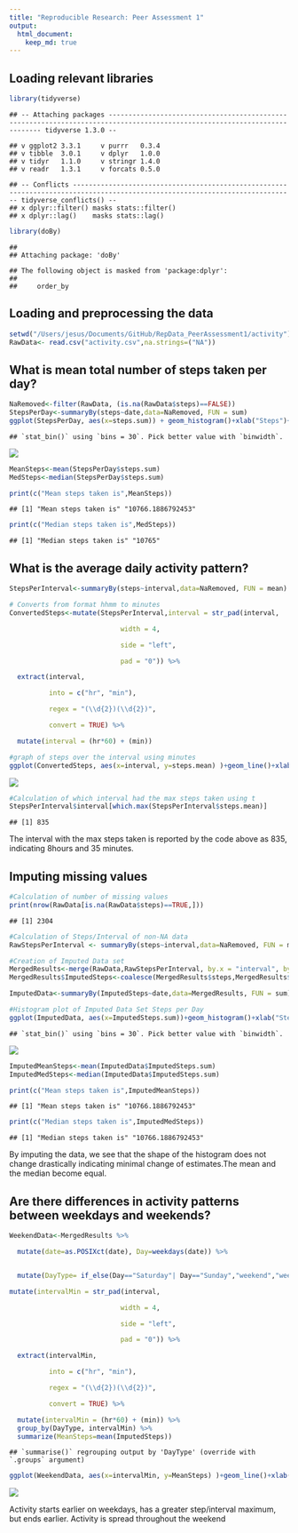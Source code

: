 ```yaml
---
title: "Reproducible Research: Peer Assessment 1"
output: 
  html_document:
    keep_md: true
---
```


## Loading relevant libraries


```r
library(tidyverse)
```

```
## -- Attaching packages --------------------------------------------------------------------------------------------------------------------------- tidyverse 1.3.0 --
```

```
## v ggplot2 3.3.1     v purrr   0.3.4
## v tibble  3.0.1     v dplyr   1.0.0
## v tidyr   1.1.0     v stringr 1.4.0
## v readr   1.3.1     v forcats 0.5.0
```

```
## -- Conflicts ------------------------------------------------------------------------------------------------------------------------------ tidyverse_conflicts() --
## x dplyr::filter() masks stats::filter()
## x dplyr::lag()    masks stats::lag()
```

```r
library(doBy)
```

```
## 
## Attaching package: 'doBy'
```

```
## The following object is masked from 'package:dplyr':
## 
##     order_by
```

## Loading and preprocessing the data


```r
setwd("/Users/jesus/Documents/GitHub/RepData_PeerAssessment1/activity")
RawData<- read.csv("activity.csv",na.strings=("NA"))
```

## What is mean total number of steps taken per day?


```r
NaRemoved<-filter(RawData, (is.na(RawData$steps)==FALSE))
StepsPerDay<-summaryBy(steps~date,data=NaRemoved, FUN = sum)
ggplot(StepsPerDay, aes(x=steps.sum)) + geom_histogram()+xlab("Steps")+ylab("Days")
```

```
## `stat_bin()` using `bins = 30`. Pick better value with `binwidth`.
```

![](PA1_template_files/figure-html/unnamed-chunk-3-1.png)<!-- -->

```r
MeanSteps<-mean(StepsPerDay$steps.sum)
MedSteps<-median(StepsPerDay$steps.sum)

print(c("Mean steps taken is",MeanSteps))
```

```
## [1] "Mean steps taken is" "10766.1886792453"
```

```r
print(c("Median steps taken is",MedSteps))
```

```
## [1] "Median steps taken is" "10765"
```


## What is the average daily activity pattern?

```r
StepsPerInterval<-summaryBy(steps~interval,data=NaRemoved, FUN = mean)

# Converts from format hhmm to minutes
ConvertedSteps<-mutate(StepsPerInterval,interval = str_pad(interval,

                            width = 4,

                            side = "left",

                            pad = "0")) %>%

  extract(interval,

          into = c("hr", "min"),

          regex = "(\\d{2})(\\d{2})",

          convert = TRUE) %>%

  mutate(interval = (hr*60) + (min))

#graph of steps over the interval using minutes
ggplot(ConvertedSteps, aes(x=interval, y=steps.mean) )+geom_line()+xlab("Minutes")+ylab("steps")
```

![](PA1_template_files/figure-html/unnamed-chunk-4-1.png)<!-- -->

```r
#Calculation of which interval had the max steps taken using t
StepsPerInterval$interval[which.max(StepsPerInterval$steps.mean)]
```

```
## [1] 835
```
The interval with the max steps taken is reported by the code above as 835, indicating 8hours and 35 minutes.

## Imputing missing values


```r
#Calculation of number of missing values
print(nrow(RawData[is.na(RawData$steps)==TRUE,]))
```

```
## [1] 2304
```

```r
#Calculation of Steps/Interval of non-NA data
RawStepsPerInterval <- summaryBy(steps~interval,data=NaRemoved, FUN = mean)

#Creation of Imputed Data set
MergedResults<-merge(RawData,RawStepsPerInterval, by.x = "interval", by.y = "interval", all.x=TRUE)
MergedResults$ImputedSteps<-coalesce(MergedResults$steps,MergedResults$steps.mean)

ImputedData<-summaryBy(ImputedSteps~date,data=MergedResults, FUN = sum)

#Histogram plot of Imputed Data Set Steps per Day
ggplot(ImputedData, aes(x=ImputedSteps.sum))+geom_histogram()+xlab("Steps")+ylab("Days")
```

```
## `stat_bin()` using `bins = 30`. Pick better value with `binwidth`.
```

![](PA1_template_files/figure-html/unnamed-chunk-5-1.png)<!-- -->

```r
ImputedMeanSteps<-mean(ImputedData$ImputedSteps.sum)
ImputedMedSteps<-median(ImputedData$ImputedSteps.sum)

print(c("Mean steps taken is",ImputedMeanSteps))
```

```
## [1] "Mean steps taken is" "10766.1886792453"
```

```r
print(c("Median steps taken is",ImputedMedSteps))
```

```
## [1] "Median steps taken is" "10766.1886792453"
```
By imputing the data, we see that the shape of the histogram does not change drastically indicating minimal change of estimates.The mean and the median become equal.


## Are there differences in activity patterns between weekdays and weekends?

```r
WeekendData<-MergedResults %>%

  mutate(date=as.POSIXct(date), Day=weekdays(date)) %>%


  mutate(DayType= if_else(Day=="Saturday"| Day=="Sunday","weekend","weekday") ) %>%

mutate(intervalMin = str_pad(interval,

                            width = 4,

                            side = "left",

                            pad = "0")) %>%

  extract(intervalMin,

          into = c("hr", "min"),

          regex = "(\\d{2})(\\d{2})",

          convert = TRUE) %>%

  mutate(intervalMin = (hr*60) + (min)) %>%
  group_by(DayType, intervalMin) %>%
  summarize(MeanSteps=mean(ImputedSteps))
```

```
## `summarise()` regrouping output by 'DayType' (override with `.groups` argument)
```

```r
ggplot(WeekendData, aes(x=intervalMin, y=MeanSteps) )+geom_line()+xlab("Minutes")+ylab("steps")+facet_wrap(~DayType,ncol = 1)
```

![](PA1_template_files/figure-html/unnamed-chunk-6-1.png)<!-- -->



Activity starts earlier on weekdays, has a greater step/interval maximum, but ends earlier. Activity is spread throughout the weekend

